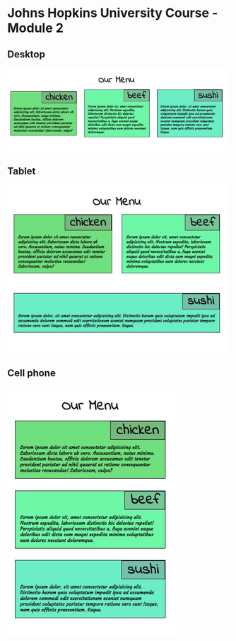  <h1>
 Johns Hopkins University Course - Module 2
 </h1>
 
 <h2>
 Desktop
 </h2>
 <p align="center"> 


![Desktop](./image/01.jpg)

 </p>

  <h2>
 Tablet 
 </h2>

  <p align="center"> 


![tablet](./image/02.jpg)

 </p>

  <h2>
Cell phone 
 </h2>
   <p align="center"> 


![cell phone](./image/03.jpg)

 </p>
